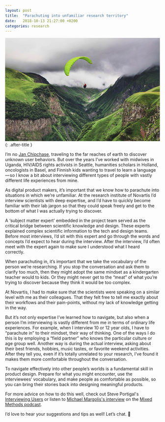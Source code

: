 ```yaml
---
layout: post
title:  "Parachuting into unfamiliar research territory"
date:   2018-10-13 21:27:00 +0200
categories: research
---
```


![Parachuting in](/assets/images/parachutingIn.jpg){: .after-title }
<br/>

I’m no [Jan Chipchase](https://en.wikipedia.org/wiki/Jan_Chipchase "Jan Chipchase"), traveling to the far reaches of earth to discover unknown user behaviors. But over the years I’ve worked with midwives in Uganda, HIV/AIDS rights activists in Seattle, humanities scholars in Holland, oncologists in Basel, and Finnish kids wanting to travel to learn a language — so I know a bit about interviewing different types of people with vastly different life experiences from mine.

As digital product makers, it’s important that we know how to parachute into situations in which we’re unfamiliar. At the research institute of Novartis I’d interview scientists with deep expertise, and I’d have to quickly become familiar with their lab jargon so that they could speak freely and get to the bottom of what I was actually trying to discover.

A ‘subject matter expert’ embedded in the project team served as the critical bridge between scientific knowledge and design. These experts explained complex scientific information to the tech and design teams. Before most interviews, I’d sit with this expert and go through the words and concepts I’d expect to hear during the interview. After the interview, I’d often meet with the expert again to make sure I understood what I heard correctly.

When parachuting in, it’s important that we take the vocabulary of the person we’re researching. If you stop the conversation and ask them to clarify too much, then they might adopt the same mindset as a kindergarten teacher would to kids. Or they might never get to the “meat” of what you’re trying to discover because they think it would be too complex.

At Novartis, I had to make sure that the scientists were speaking on a similar level with me as their colleagues. That they felt free to tell me exactly about their workflows and their pain-points, without my lack of knowledge getting in the way.

But it’s not only expertise I’ve learned how to navigate, but also when a person I’m interviewing is vastly different from me in terms of ordinary life experiences. For example, when I interview 10 or 12 year olds, I have to “parachute in” to their mindset, their way of thinking. One of the ways I do this is by employing a “field partner” who knows the particular culture or age group well. Another way is during the actual interview, asking about their best friends, hobbies, music tastes, or favorite weekend activities. After they tell you, even if it’s totally unrelated to your research, I’ve found it makes them more comfortable throughout the conversation.

To navigate effectively into other people’s worlds is a fundamental skill in product design. Prepare for what you might encounter, use the interviewees’ vocabulary, and make people as comfortable as possible, so you can bring their stories back into designing meaningful products.

For more advice on how to do this well, check out Steve Portigal's [Interviewing Users](https://rosenfeldmedia.com/books/interviewing-users/ "Interviewing Users") or listen to [Michael Margolis's interview](https://www.mixed-methods.org/episodes/2017/10/18/building-rapport-michael-margolis-gv "Michael Margolis's interview") on the [Mixed Methods podcast](https://www.mixed-methods.org/ "Mixed Methods podcast").

I’d love to hear your suggestions and tips as well! Let’s chat. 🙌